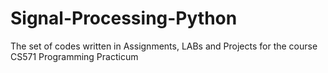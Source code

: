# Signal-Processing-Python
The set of codes written in Assignments, LABs and Projects for the course CS571 Programming Practicum
